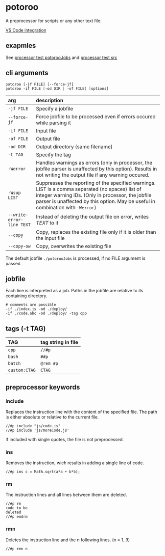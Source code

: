 ﻿# potoroo

A preprocessor for scripts or any other text file.

[VS Code integration](./vscode-integration.md)

## exapmles

See [processor test potorooJobs](./test/system/processor/potorooJobs) and [processor test src](./test/system/processor)

## cli arguments

```
potoroo [-jf FILE] [--force-jf]
potoroo -if FILE (-od DIR | -of FILE) [options]
```

| arg | description |
|:---|:---|
| `-jf FILE` | Specify a jobfile |
| `--force-jf` | Force jobfile to be processed even if errors occured while parsing it |
| `-if FILE` | Input file |
| `-of FILE` | Output file |
| `-od DIR` | Output directory (same filename) |
| `-t TAG` | Specify the tag |
| `-Werror` | Handles warnings as errors (only in processor, the jobfile parser is unaffected by this option). Results in not writing the output file if any warning occured. |
| `-Wsup LIST` | Suppresses the reporting of the specified warnings. LIST is a comma separated (no spaces) list of integer warning IDs. (Only in processor, the jobfile parser is unaffected by this option. May be useful in combination with `-Werror`) |
| `--write-error-line TEXT` | Instead of deleting the output file on error, writes _TEXT_ to it |
| `--copy` | Copy, replaces the existing file only if it is older than the input file |
| `--copy-ow` | Copy, overwrites the existing file |

The default jobfile `./potorooJobs` is processed, if no FILE argument is passed.


## jobfile

Each line is interpreted as a job. Paths in the jobfile are relative to its containing directory.

```
# comments are possible
-if ./index.js -od ./deploy/
-if ./code.abc -od ./deploy/ -tag cpp
```


## tags (-t TAG)

| TAG | tag string in file |
|:---|:---|
| `cpp` | `//#p` |
| `bash` | `##p` |
| `batch` | `@rem #p` |
| `custom:CTAG` | `CTAG` |


## preprocessor keywords
### include
Replaces the instruction line with the content of the specified file. The path is either absolute or relative to the current file.
```
//#p include "js/code.js"
//#p include 'js/moreCode.js'
```
If included with single quotes, the file is not preprocessed.

### ins
Removes the instruction, wich results in adding a single line of code.
```
//#p ins c = Math.sqrt(a*a + b*b);
```

### rm
The instruction lines and all lines between them are deleted.
```
//#p rm
code to be
deleted
//#p endrm
```

### rmn
Deletes the instruction line and the n following lines. (n = 1..9)
```
//#p rmn n
```
